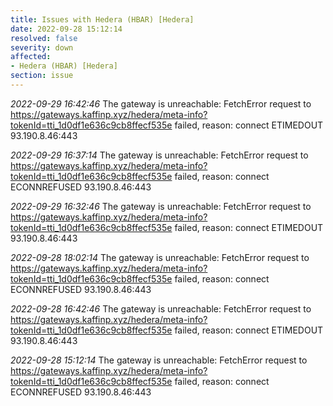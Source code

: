 ```yaml
---
title: Issues with Hedera (HBAR) [Hedera]
date: 2022-09-28 15:12:14
resolved: false
severity: down
affected:
- Hedera (HBAR) [Hedera]
section: issue
---
```


*2022-09-29 16:42:46* The gateway is unreachable: FetchError request to https://gateways.kaffinp.xyz/hedera/meta-info?tokenId=tti_1d0df1e636c9cb8ffecf535e failed, reason: connect ETIMEDOUT 93.190.8.46:443

*2022-09-29 16:37:14* The gateway is unreachable: FetchError request to https://gateways.kaffinp.xyz/hedera/meta-info?tokenId=tti_1d0df1e636c9cb8ffecf535e failed, reason: connect ECONNREFUSED 93.190.8.46:443

*2022-09-29 16:32:46* The gateway is unreachable: FetchError request to https://gateways.kaffinp.xyz/hedera/meta-info?tokenId=tti_1d0df1e636c9cb8ffecf535e failed, reason: connect ETIMEDOUT 93.190.8.46:443

*2022-09-28 18:02:14* The gateway is unreachable: FetchError request to https://gateways.kaffinp.xyz/hedera/meta-info?tokenId=tti_1d0df1e636c9cb8ffecf535e failed, reason: connect ECONNREFUSED 93.190.8.46:443

*2022-09-28 16:42:46* The gateway is unreachable: FetchError request to https://gateways.kaffinp.xyz/hedera/meta-info?tokenId=tti_1d0df1e636c9cb8ffecf535e failed, reason: connect ETIMEDOUT 93.190.8.46:443

*2022-09-28 15:12:14* The gateway is unreachable: FetchError request to https://gateways.kaffinp.xyz/hedera/meta-info?tokenId=tti_1d0df1e636c9cb8ffecf535e failed, reason: connect ECONNREFUSED 93.190.8.46:443